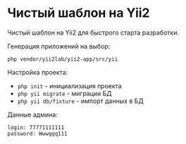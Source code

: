 Чистый шаблон на Yii2
===================

Чистый шаблон на Yii2 для быстрого старта разработки.

Генерация приложений на выбор:

    php vendor/yii2lab/yii2-app/src/yii

Настройка проекта:

 * `php init` - инициализация проекта
 * `php yii migrate` - миграции БД
 * `php yii db/fixture` - импорт данных в БД

Данные админа:

    login: 77771111111
    password: Wwwqqq111
